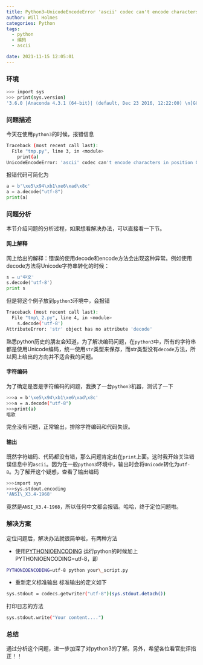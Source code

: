 ```yaml
---
title: Python3—UnicodeEncodeError 'ascii' codec can't encode characters in position 0-1
author: Will Holmes
categories: Python
tags:
  - python
  - 编码
  - ascii

date: 2021-11-15 12:05:01
---
```


### 环境
```bash
>>> import sys
>>> print(sys.version)
'3.6.0 |Anaconda 4.3.1 (64-bit)| (default, Dec 23 2016, 12:22:00) \n[GCC 4.4.7 20120313 (Red Hat 4.4.7-1)]'
```
### 问题描述
今天在使用`python3`的时候，报错信息
```bash
Traceback (most recent call last):
  File "tmp.py", line 3, in <module>
    print(a)
UnicodeEncodeError: 'ascii' codec can't encode characters in position 0-1: ordinal not in range(128)
```
报错代码可简化为
```python
a = b'\xe5\x94\xb1\xe6\xad\x8c'
a = a.decode("utf-8")
print(a)
```
### 问题分析
本节介绍问题的分析过程，如果想看解决办法，可以直接看一下节。
#### 网上解释
网上给出的解释：错误的使用decode和encode方法会出现这种异常。例如使用decode方法将Unicode字符串转化的时候：
```python
s = u'中文'
s.decode('utf-8')
print s
```
但是将这个例子放到`python3`环境中，会报错
```bash
Traceback (most recent call last):
  File "tmp\_2.py", line 4, in <module>
    s.decode('utf-8')
AttributeError: 'str' object has no attribute 'decode'
```
熟悉python历史的朋友会知道，为了解决编码问题，在`python3`中，所有的字符串都是使用Unicode编码，统一使用`str`类型来保存，而str类型没有`decode`方法，所以网上给出的方向并不适合我的问题。
#### 字符编码
为了确定是否是字符编码的问题，我换了一台`python3`机器，测试了一下
```bash
>>>a = b'\xe5\x94\xb1\xe6\xad\x8c'
>>>a = a.decode("utf-8")
>>>print(a)
唱歌
```
完全没有问题，正常输出，排除字符编码和代码失误。
#### 输出
既然字符编码、代码都没有错，那么问题肯定出在`print`上面。这时我开始关注错误信息中的`ascii`。因为在一般`python3`环境中，输出时会将`Unicode`转化为`utf-8`。为了解开这个疑惑，查看了输出编码
```bash
>>>import sys
>>>sys.stdout.encoding
'ANSI\_X3.4-1968'
```
竟然是`ANSI_X3.4-1968`，所以任何中文都会报错。哈哈，终于定位问题啦。
### 解决方案
定位问题后，解决办法就很简单啦，有两种方法
* 使用[PYTHONIOENCODING](https://docs.python.org/3.6/using/cmdline.html#envvar-PYTHONIOENCODING)
运行python的时候加上PYTHONIOENCODING=utf-8，即
```bash
PYTHONIOENCODING=utf-8 python your\_script.py
```
* 重新定义标准输出
标准输出的定义如下
```bash
sys.stdout = codecs.getwriter("utf-8")(sys.stdout.detach())
```
打印日志的方法
```bash
sys.stdout.write("Your content....")
```
### 总结
通过分析这个问题，进一步加深了对python3的了解。另外，希望各位看官批评指正！！
